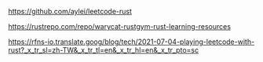 
https://github.com/aylei/leetcode-rust

https://rustrepo.com/repo/warycat-rustgym-rust-learning-resources

https://rfns-io.translate.goog/blog/tech/2021-07-04-playing-leetcode-with-rust?_x_tr_sl=zh-TW&_x_tr_tl=en&_x_tr_hl=en&_x_tr_pto=sc
